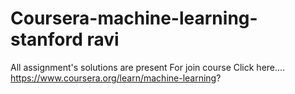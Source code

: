 # Coursera-machine-learning-stanford ravi 
All assignment's solutions are present
For join course
Click here.... https://www.coursera.org/learn/machine-learning?
